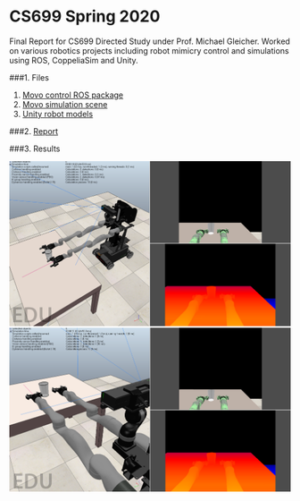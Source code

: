 # CS699 Spring 2020

Final Report for CS699 Directed Study under Prof. Michael Gleicher.
Worked on various robotics projects including robot mimicry control
and simulations using ROS, CoppeliaSim and Unity.

###1. Files
1. [Movo control ROS package](https://github.com/joshuawisc/movo-control-2)
2. [Movo simulation scene](https://github.com/joshuawisc/movo-sim-scene)
3. [Unity robot models](https://github.com/joshuawisc/UnityRobotModels)

###2. [Report](Report.md)

###3. Results

![Sim Image1](./images/sim1.png)
![Sim Image2](./images/sim2.png)

